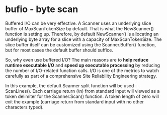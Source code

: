 # bufio - byte scan

Buffered I/O can be very effective. A Scanner uses an underlying slice buffer of MaxScanTokenSize by default. That is what the NewScanner() function is setting up. Therefore, by default NewScanner() is allocating an underlying byte array for a slice with a capacity of MaxScanTokenSize. The slice buffer itself can be customized using the Scanner.Buffer() function, but for most cases the default buffer should suffice.

So, why even use buffered I/O? The main reasons are to **help reduce runtime executable I/O** and **speed up executable processing** by reducing the number of I/O-related function calls. I/O is one of the metrics to watch carefully as part of a comprehensive Site Reliability Engineering strategy.

In this example, the default Scanner split function will be used - ScanLines(). Each carriage return (\n) from standard input will viewed as a token delimiter for the Scanner.Scan() function. A token length of zero will exit the example (carriage return from standard input with no other characters typed).

